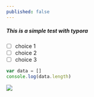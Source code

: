 ```yaml
---
published: false
---
```

##### This is a simple test with typora

- [ ] choice 1
- [ ] choice 2
- [ ] choice 3

```javascript
var data = []
console.log(data.length)
```

<img src="https://images.unsplash.com/photo-1610827307659-24ff0522962f?ixid=MXwxMjA3fDB8MHxwaG90by1wYWdlfHx8fGVufDB8fHw%3D&ixlib=rb-1.2.1&auto=format&fit=crop&w=334&q=80"  />
